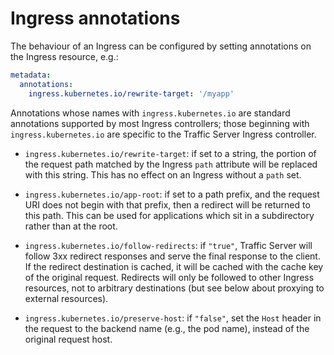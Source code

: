 # Ingress annotations

The behaviour of an Ingress can be configured by setting annotations on the
Ingress resource, e.g.:

```yaml
metadata:
  annotations:
    ingress.kubernetes.io/rewrite-target: '/myapp'
```

Annotations whose names with `ingress.kubernetes.io` are standard annotations
supported by most Ingress controllers; those beginning with
`ingress.kubernetes.io` are specific to the Traffic Server Ingress controller.

* `ingress.kubernetes.io/rewrite-target`: if set to a string, the portion of the
  request path matched by the Ingress `path` attribute will be replaced with
  this string.  This has no effect on an Ingress without a `path` set.

* `ingress.kubernetes.io/app-root`: if set to a path prefix, and the request URI
  does not begin with that prefix, then a redirect will be returned to this
  path.  This can be used for applications which sit in a subdirectory rather
  than at the root.

* `ingress.kubernetes.io/follow-redirects`: if `"true"`, Traffic Server will
  follow 3xx redirect responses and serve the final response to the client.
  If the redirect destination is cached, it will be cached with the cache key
  of the original request.  Redirects will only be followed to other Ingress
  resources, not to arbitrary destinations (but see below about proxying to
  external resources).

* `ingress.kubernetes.io/preserve-host`: if `"false"`, set the `Host` header
  in the request to the backend name (e.g., the pod name), instead of the
  original request host.


